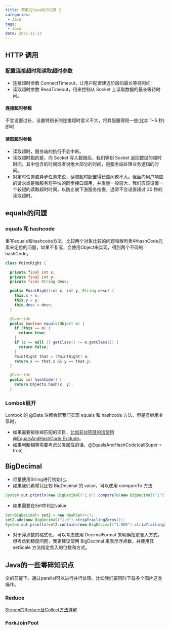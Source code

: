 ```yaml
---
title: 零散的Java知识记录 2
categories: 
 - Java
tags:
 - Java
date: 2021-11-13
---
```


## HTTP 调用

### 配置连接超时和读取超时参数
* 连接超时参数 ConnectTimeout，让用户配置建连阶段的最长等待时间;
* 读取超时参数 ReadTimeout，用来控制从 Socket 上读取数据的最长等待时间。

#### 连接超时参数
不宜设置过长，设置特别长的连接超时意义不大，将其配置得短一些(比如 1~5 秒)即可

#### 读取超时参数
* 读取超时，服务端的执行不会中断。
* 读取超时指的是，向 Socket 写入数据后，我们等到 Socket 返回数据的超时时间，其中包含的时间或者说绝大部分的时间，是服务端处理业务逻辑的时间。
* 对定时任务或异步任务来说，读取超时配置得长些问题不大。但面向用户响应的请求或是微服务短平快的同步接口调用，并发量一般较大，我们应该设置一个较短的读取超时时间，以防止被下游服务拖慢，通常不会设置超过 30 秒的读取超时。


## equals的问题
### equals 和 hashcode
重写equals和hashcode方法，比较两个对象比较的问题和散列表中hashCode元素来定位的问题，如果不复写，会使用Object来实现，得到两个不同的hashCode。
```java
class PointRight {

  private final int x;
  private final int y;
  private final String desc;

  public PointRight(int x, int y, String desc) {
    this.x = x;
    this.y = y;
    this.desc = desc;
  }

  @Override
  public boolean equals(Object o) {
    if (this == o) {
      return true;
    }
    if (o == null || getClass() != o.getClass()) {
      return false;
    }
    PointRight that = (PointRight) o;
    return x == that.x && y == that.y;
  }

  @Override
  public int hashCode() {
    return Objects.hash(x, y);
  }
```

### Lombok展开
Lombok 的 @Data 注解会帮我们实现 equals 和 hashcode 方法，但是有继承关系时，
* 如果需要排除掉匹配的项目，比如非Id项目的话使用@EqualsAndHashCode.Exclude。
* 如果判断相等需要考虑父类属性的话，@EqualsAndHashCode(callSuper = true)


## BigDecimal
* 尽量使用String进行初始化。
* 如果我们希望只比较 BigDecimal 的 value，可以使用 compareTo 方法
```java
System.out.println(new BigDecimal("1.0").compareTo(new BigDecimal("1"))==0);
```
* 如果需要在Set中判定value
```java
Set<BigDecimal> set2 = new HashSet<>();
set2.add(new BigDecimal("1.0").stripTrailingZeros());
System.out.println(set2.contains(new BigDecimal("1.000").stripTrailingZeros()));
```

* 对于浮点数的格式化，可以考虑使用 DecimalFormat 来明确指定舍入方式。但考虑到精度问题，我更建议使用 BigDecimal 来表示浮点数，并使用其 setScale 方法指定舍入的位数和方式。

## Java的一些零碎知识点
全的前提下，通过parallel可以进行并行处理。比如我们要同时下载多个图片这类操作。

### Reduce
[Stream的Reduce及Collect方法详解](https://blog.csdn.net/icarusliu/article/details/79504602)

### ForkJoinPool

